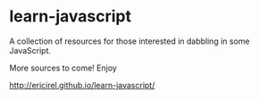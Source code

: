 # learn-javascript

A collection of resources for those interested in dabbling in some JavaScript.

More sources to come! Enjoy

http://ericirel.github.io/learn-javascript/
